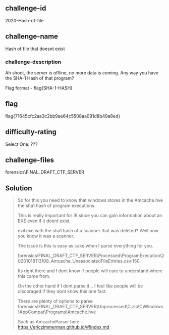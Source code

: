 ## challenge-id
2020-Hash-of-file

## challenge-name
Hash of file that doesnt exist

### challenge-description
Ah shoot, the server is offline, no more data is coming. Any way you have the SHA-1 Hash of that program?

Flag format - flag{SHA-1-HASH}

## flag
flag{71645cfc2aa3c2bb9ae64c5508aa091d8b49a8ed}

## difficulty-rating
Select One: 
???

## challenge-files
forensics\FINAL_DRAFT_CTF_SERVER

## Solution 
>
> So for this you need to know that windows stores in the Amcache.hve the sha1 hash of program executions.
>
> This is really important for IR since you can gain information about an EXE even if it doent exist.
>
> evil.exe with the sha1 hash of a scanner that was deleted? Well now you know it was a scanner.
>
> The issue is this is easy as cake when I parse everything for you.
>
> forensics\FINAL_DRAFT_CTF_SERVER\Processed\ProgramExecution\20201018113108_Amcache_UnassociatedFileEntries.csv:150 
>
> Its right there and I dont know if poeple will care to understand where this came from.
>
> On the other hand if I dont parse it... I feel like people will be discoraged if they dont know this one fact.
>
> There are plenty of options to parse forensics\FINAL_DRAFT_CTF_SERVER\Unprocessed\C.zip\C\Windows\AppCompat\Programs\Amcache.hve
>
> Such as AmcacheParser here -  https://ericzimmerman.github.io/#!index.md